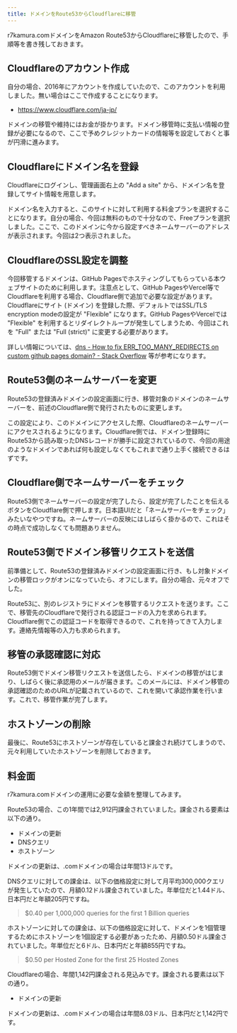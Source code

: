 ```yaml
---
title: ドメインをRoute53からCloudflareに移管
---
```


r7kamura.comドメインをAmazon Route53からCloudflareに移管したので、手順等を書き残しておきます。

## Cloudflareのアカウント作成

自分の場合、2016年にアカウントを作成していたので、このアカウントを利用しました。無い場合はここで作成することになります。

- <https://www.cloudflare.com/ja-jp/>

ドメインの移管や維持にはお金が掛かります。ドメイン移管時に支払い情報の登録が必要になるので、ここで予めクレジットカードの情報等を設定しておくと事が円滑に進みます。

## Cloudflareにドメイン名を登録

Cloudflareにログインし、管理画面右上の "Add a site" から、ドメイン名を登録してサイト情報を用意します。

ドメイン名を入力すると、このサイトに対して利用する料金プランを選択することになります。自分の場合、今回は無料のもので十分なので、Freeプランを選択しました。ここで、このドメインに今から設定すべきネームサーバーのアドレスが表示されます。今回は2つ表示されました。

## CloudflareのSSL設定を調整

今回移管するドメインは、GitHub Pagesでホスティングしてもらっている本ウェブサイトのために利用します。注意点として、GitHub PagesやVercel等でCloudflareを利用する場合、Cloudflare側で追加で必要な設定があります。Cloudflareにサイト (ドメイン) を登録した際、デフォルトではSSL/TLS encryption modeの設定が "Flexible" になります。GitHub PagesやVercelでは "Flexible" を利用するとリダイレクトループが発生してしまうため、今回はこれを "Full" または "Full (strict)" に変更する必要があります。

詳しい情報については、[dns - How to fix ERR_TOO_MANY_REDIRECTS on custom github pages domain? - Stack Overflow](https://stackoverflow.com/questions/50145231/how-to-fix-err-too-many-redirects-on-custom-github-pages-domain) 等が参考になります。

## Route53側のネームサーバーを変更

Route53の登録済みドメインの設定画面に行き、移管対象のドメインのネームサーバーを、前述のCloudflare側で発行されたものに変更します。

この設定により、このドメインにアクセスした際、Cloudflareのネームサーバーにアクセスされるようになります。Cloudflare側では、ドメイン登録時にRoute53から読み取ったDNSレコードが勝手に設定されているので、今回の用途のようなドメインであれば何も設定しなくてもこれまで通り上手く接続できるはずです。

## Cloudflare側でネームサーバーをチェック

Route53側でネームサーバーの設定が完了したら、設定が完了したことを伝えるボタンをCloudflare側で押します。日本語UIだと「ネームサーバーをチェック」みたいなやつですね。ネームサーバーの反映にはしばらく掛かるので、これはその時点で成功しなくても問題ありません。

## Route53側でドメイン移管リクエストを送信

前準備として、Route53の登録済みドメインの設定画面に行き、もし対象ドメインの移管ロックがオンになっていたら、オフにします。自分の場合、元々オフでした。

Route53に、別のレジストラにドメインを移管するリクエストを送ります。ここで、移管先のCloudflareで発行される認証コードの入力を求められます。Cloudflare側でこの認証コードを取得できるので、これを持ってきて入力します。連絡先情報等の入力も求められます。

## 移管の承認確認に対応

Route53側でドメイン移管リクエストを送信したら、ドメインの移管がはじまり、しばらく後に承認用のメールが届きます。このメールには、ドメイン移管の承認確認のためのURLが記載されているので、これを開いて承認作業を行います。これで、移管作業が完了します。

## ホストゾーンの削除

最後に、Route53にホストゾーンが存在していると課金され続けてしまうので、元々利用していたホストゾーンを削除しておきます。

## 料金面

r7kamura.comドメインの運用に必要な金額を整理してみます。

Route53の場合、この1年間では2,912円課金されていました。課金される要素は以下の通り。

- ドメインの更新
- DNSクエリ
- ホストゾーン

ドメインの更新は、.comドメインの場合は年間13ドルです。

DNSクエリに対しての課金は、以下の価格設定に対して月平均300,000クエリが発生していたので、月額0.12ドル課金されていました。年単位だと1.44ドル、日本円だと年額205円ですね。

> $0.40 per 1,000,000 queries for the first 1 Billion queries

ホストゾーンに対しての課金は、以下の価格設定に対して、ドメインを1個管理するためにホストゾーンを1個設定する必要があったため、月額0.50ドル課金されていました。年単位だと6ドル、日本円だと年額855円ですね。

> $0.50 per Hosted Zone for the first 25 Hosted Zones

Cloudflareの場合、年間1,142円課金される見込みです。課金される要素は以下の通り。

- ドメインの更新

ドメインの更新は、.comドメインの場合は年間8.03ドル、日本円だと1,142円です。

